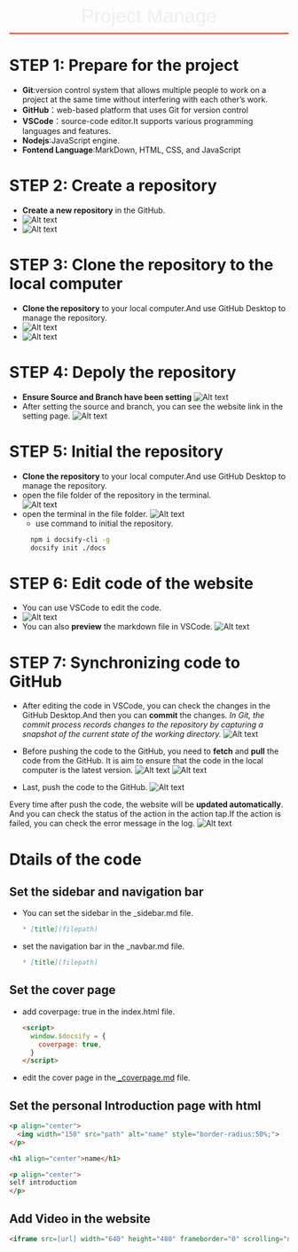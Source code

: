 <style>
    .custom-title {
        font-family: "Arial", sans-serif;
        font-size: 2.5em;
        text-align: center;
        padding: 10px 0;
        color: #EFEFEF;
        border-bottom: 3px solid #FF6347;
        margin-bottom: 20px;
    }
</style>

<div class="custom-title">Project Manage</div>

# STEP 1: Prepare for the project
- **Git**:version control system that allows multiple people to work on a project at the same time without interfering with each other’s work. 
- **GitHub**：web-based platform that uses Git for version control
- **VSCode**：source-code editor.It supports various programming languages and features.
- **Nodejs**:JavaScript engine.
- **Fontend Language**:MarkDown, HTML, CSS, and JavaScript

# STEP 2: Create a repository
- **Create a new repository** in the GitHub.
- ![Alt text](../_media/create_repo.png)
- ![Alt text](../_media/create_repo2.png)

# STEP 3: Clone the repository to the local computer

- **Clone the repository** to your local computer.And use GitHub Desktop to manage the repository.
- ![Alt text](../_media/clone_repo1.png)
- ![Alt text](../_media/copy_url.png)

# STEP 4: Depoly the repository
- **Ensure Source and Branch have been setting**
![Alt text](../_media/github_branchAndsource.png)
- After setting the source and branch, you can see the website link in the setting page. 
![Alt text](../_media/website.png)

# STEP 5: Initial the repository
- **Clone the repository** to your local computer.And use GitHub Desktop to manage the repository.
- open the file folder of the repository in the terminal.  
  ![Alt text](../_media/desktop_finder.png)
- open the terminal in the file folder.
  ![Alt text](../_media/terminal_file_folder.png)
  - use command to initial the repository.
  ```bash
    npm i docsify-cli -g
    docsify init ./docs
    ```
# STEP 6: Edit code of the website
- You can use VSCode to edit the code.
- ![Alt text](../_media/vscode.png)
- You can also **preview** the markdown file in VSCode.
![Alt text](../_media/vscode_editor.png)

# STEP 7: Synchronizing code to GitHub
- After editing the code in VSCode, you can check the changes in the GitHub Desktop.And then you can **commit** the changes. *In Git, the commit process records changes to the repository by capturing a snapshot of the current state of the working directory.*
![Alt text](../_media/commit_pages.png)

- Before pushing the code to the GitHub, you need to **fetch** and **pull** the code from the GitHub. It is aim to ensure that the code in the local computer is the latest version.
![Alt text](../_media/fetch_code.png)
![Alt text](../_media/pull_code.png)
- Last, push the code to the GitHub.
![Alt text](../_media/push_img.png)

Every time after push the code, the website will be **updated automatically**. And you can check the status of the action in the action tap.If the action is failed, you can check the error message in the log.
![Alt text](../_media/action_status.png)


# Dtails of the code
## Set the sidebar and navigation bar
- You can set the sidebar in the _sidebar.md file.
  ```markdown
  * [title](filepath)
  ```
- set the navigation bar in the _navbar.md file.
  ```markdown
  * [title](filepath)
  ```
## Set the cover page
- add coverpage: true in the index.html file.
  ```html
  <script>
    window.$docsify = {
      coverpage: true,
    }
  </script>
  ```
-  edit the cover page in the[ _coverpage.md](https://github.com/NexMaker-Fab/2023zjudemini-hi1/blob/main/_coverpage.md) file.

## Set the personal Introduction page with html
```html
<p align="center">
  <img width="150" src="path" alt="name" style="border-radius:50%;">
</p>

<h1 align="center">name</h1>

<p align="center">
self introduction
</p>
```
## Add Video in the website
```html
<iframe src=[url] width="640" height="480" frameborder="0" scrolling="no"></iframe>
```

